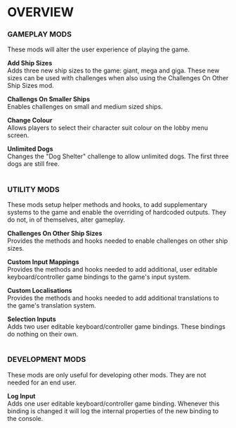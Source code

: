 # OVERVIEW

### GAMEPLAY MODS
These mods will alter the user experience of playing the game.

**Add Ship Sizes**  
Adds three new ship sizes to the game: giant, mega and giga. These new sizes can be used with challenges when also using the Challenges On Other Ship Sizes mod.

**Challengs On Smaller Ships**  
Enables challenges on small and medium sized ships.

**Change Colour**  
Allows players to select their character suit colour on the lobby menu screen.

**Unlimited Dogs**  
Changes the "Dog Shelter" challenge to allow unlimited dogs. The first three dogs are still free.
#
### UTILITY MODS
These mods setup helper methods and hooks, to add supplementary systems to the game and enable the overriding of hardcoded outputs. They do not, in of themselves, alter gameplay.

**Challenges On Other Ship Sizes**  
Provides the methods and hooks needed to enable challenges on other ship sizes.

**Custom Input Mappings**  
Provides the methods and hooks needed to add additional, user editable keyboard/controller game bindings to the game's input system.

**Custom Localisations**  
Provides the methods and hooks needed to add additional translations to the game's translation system.

**Selection Inputs**  
Adds two user editable keyboard/controller game bindings. These bindings do nothing on their own.
#
### DEVELOPMENT MODS
These mods are only useful for developing other mods. They are not needed for an end user.

**Log Input**  
Adds one user editable keyboard/controller game binding. Whenever this binding is changed it will log the internal properties of the new binding to the console.
